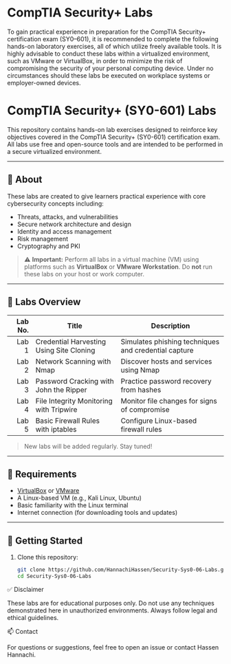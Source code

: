 # CompTIA Security+ Labs

To gain practical experience in preparation for the CompTIA Security+ certification exam (SY0–601), it is recommended to complete the following hands-on laboratory exercises, all of which utilize freely available tools. It is highly advisable to conduct these labs within a virtualized environment, such as VMware or VirtualBox, in order to minimize the risk of compromising the security of your personal computing device. Under no circumstances should these labs be executed on workplace systems or employer-owned devices.

# CompTIA Security+ (SY0-601) Labs

This repository contains hands-on lab exercises designed to reinforce key objectives covered in the CompTIA Security+ (SY0-601) certification exam. All labs use free and open-source tools and are intended to be performed in a secure virtualized environment.

---

## 📘 About

These labs are created to give learners practical experience with core cybersecurity concepts including:

- Threats, attacks, and vulnerabilities
- Secure network architecture and design
- Identity and access management
- Risk management
- Cryptography and PKI

> ⚠️ **Important:** Perform all labs in a virtual machine (VM) using platforms such as **VirtualBox** or **VMware Workstation**. Do **not** run these labs on your host or work computer.

---

## 🧪 Labs Overview

| Lab No. | Title                                             | Description                                           |
|--------:|--------------------------------------------------|-------------------------------------------------------|
| Lab 1   | Credential Harvesting Using Site Cloning         | Simulates phishing techniques and credential capture |
| Lab 2   | Network Scanning with Nmap                       | Discover hosts and services using Nmap               |
| Lab 3   | Password Cracking with John the Ripper           | Practice password recovery from hashes               |
| Lab 4   | File Integrity Monitoring with Tripwire          | Monitor file changes for signs of compromise         |
| Lab 5   | Basic Firewall Rules with iptables               | Configure Linux-based firewall rules                 |

> New labs will be added regularly. Stay tuned!

---

## 🔧 Requirements

- [VirtualBox](https://www.virtualbox.org/) or [VMware](https://www.vmware.com/)
- A Linux-based VM (e.g., Kali Linux, Ubuntu)
- Basic familiarity with the Linux terminal
- Internet connection (for downloading tools and updates)

---

## 🚀 Getting Started

1. Clone this repository:
   ```bash
   git clone https://github.com/HannachiHassen/Security-Sys0-06-Labs.git
   cd Security-Sys0-06-Labs

✅ Disclaimer

These labs are for educational purposes only. Do not use any techniques demonstrated here in unauthorized environments. Always follow legal and ethical guidelines.

📫 Contact

For questions or suggestions, feel free to open an issue or contact Hassen Hannachi.
